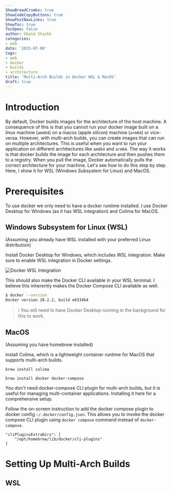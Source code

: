 ```yaml
---
ShowBreadCrumbs: true
ShowCodeCopyButtons: true
ShowPostNavLinks: true
ShowToc: true
TocOpen: false
author: Ubaid Shaikh
categories:
- web
date: '2025-07-08'
tags:
- web
- docker
- builds
- architecture
title: 'Multi-Arch Builds in Docker WSL & MacOS'
draft: true
---
```


# Introduction

By default, Docker builds images for the architecture of the host machine. A consequence of this is that you cannot run your docker image built on a linux machine (`amd64`) on a macos (apple silicon) machine  (`arm64`) or vice-versa. However, with multi-arch builds, you can create images that can run on multiple architectures. This is useful when you want to run your application on different architectures like `amd64` and `arm64`. The way it works is that docker builds the image for each architecture and then pushes them to a registry. When you pull the image, Docker automatically pulls the correct architecture for your machine. Let's see how to do this step by step. Here, I show it for WSL (Windows Subsystem for Linux) and MacOS.

# Prerequisites

To use docker we only need to have a docker runtime installed. I use Docker Desktop for Windows (as it has WSL integration) and Colima for MacOS.

## Windows Subsystem for Linux (WSL)

(Assuming you already have WSL installed with your preferred Linux distribution)

Install Docker Desktop for Windows, which includes WSL integration. Make sure to enable WSL integration in Docker settings.

![Docker WSL Integration](https://i.imgur.com/3Z5k4bH.png)

This should also make the Docker CLI available in your WSL terminal. I believe this inherently makes the Docker Compose CLI available as well.

```bash
$ docker --version
Docker version 28.2.2, build e6534b4
```

>ℹ️ You will need to have Docker Desktop running in the background for this to work.

## MacOS

(Assuming you have homebrew installed)

Install Colima, which is a lightweight container runtime for MacOS that supports multi-arch builds.

```console
brew install colima
```

```console
brew install docker docker-compose
```

You don't need docker-compose CLI plugin for multi-arch builds, but it is useful for managing multi-container applications.
Installing it here for a comprehensive setup.

Follow the on-screen instruction to add the docker compose plugin to docker config `~/.docker/config.json`. This allows you to invoke the docker compose CLI plugin using `docker compose` command instead of `docker-compose`.

```console
"cliPluginsExtraDirs": [
    "/opt/homebrew/lib/docker/cli-plugins"
]
```

# Setting Up Multi-Arch Builds

## WSL
